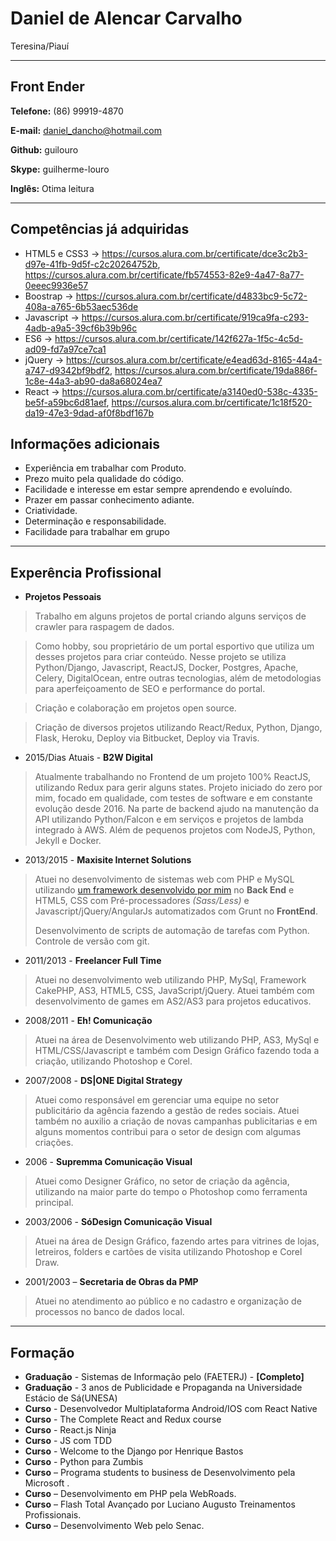 # Daniel de Alencar Carvalho
Teresina/Piauí

---

## Front Ender


**Telefone:** (86) 99919-4870

**E-mail:** daniel_dancho@hotmail.com

**Github:** guilouro

**Skype:** guilherme-louro

**Inglês:** Otima leitura


---

## Competências já adquiridas

* HTML5 e CSS3 -> https://cursos.alura.com.br/certificate/dce3c2b3-d97e-41fb-9d5f-c2c20264752b,                 https://cursos.alura.com.br/certificate/fb574553-82e9-4a47-8a77-0eeec9936e57
* Boostrap -> https://cursos.alura.com.br/certificate/d4833bc9-5c72-408a-a765-6b53aec536de
* Javascript -> https://cursos.alura.com.br/certificate/919ca9fa-c293-4adb-a9a5-39cf6b39b96c
* ES6 -> https://cursos.alura.com.br/certificate/142f627a-1f5c-4c5d-ad09-fd7a97ce7ca1
* jQuery -> https://cursos.alura.com.br/certificate/e4ead63d-8165-44a4-a747-d9342bf9bdf2, 
https://cursos.alura.com.br/certificate/19da886f-1c8e-44a3-ab90-da8a68024ea7
* React -> https://cursos.alura.com.br/certificate/a3140ed0-538c-4335-be5f-a59bc6d81aef,
https://cursos.alura.com.br/certificate/1c18f520-da19-47e3-9dad-af0f8bdf167b


## Informações adicionais

* Experiência em trabalhar com Produto.
* Prezo muito pela qualidade do código.
* Facilidade e interesse em estar sempre aprendendo e evoluíndo.
* Prazer em passar conhecimento adiante.
* Criatividade.
* Determinação e responsabilidade.
* Facilidade para trabalhar em grupo

---

## Experência Profissional

* **Projetos Pessoais**
> Trabalho em alguns projetos de portal criando alguns serviços de crawler para raspagem de dados. 

> Como hobby, sou proprietário de um portal esportivo que utiliza um desses projetos para criar conteúdo. Nesse projeto se utiliza Python/Django, Javascript, ReactJS, Docker, Postgres, Apache, Celery, DigitalOcean, entre outras tecnologias, além de metodologias para aperfeiçoamento de SEO e performance do portal.

> Criação e colaboração em projetos open source.

> Criação de diversos projetos utilizando React/Redux, Python, Django, Flask, Heroku, Deploy via Bitbucket, Deploy via Travis.


* 2015/Dias Atuais - **B2W Digital**
> Atualmente trabalhando no Frontend de um projeto 100% ReactJS, utilizando Redux para gerir alguns states. Projeto iniciado do zero por mim, focado em qualidade, com testes de software e em constante evolução desde 2016. Na parte de backend ajudo na manutenção da API utilizando Python/Falcon e em serviços e projetos de lambda integrado à AWS. Além de pequenos projetos com NodeJS, Python, Jekyll e Docker.

* 2013/2015 - **Maxisite Internet Solutions**
> Atuei no desenvolvimento de sistemas web com PHP e MySQL utilizando [um framework desenvolvido por mim](https://github.com/guilouro/FRAMEWORK-PHP/) no **Back End** e HTML5, CSS com Pré-processadores *(Sass/Less)* e Javascript/jQuery/AngularJs automatizados com Grunt no **FrontEnd**.
>
> Desenvolvimento de scripts de automação de tarefas com Python.
> Controle de versão com git.

* 2011/2013 - **Freelancer Full Time**
> Atuei no desenvolvimento web utilizando PHP, MySql, Framework CakePHP, AS3, HTML5, CSS, JavaScript/jQuery. Atuei também com desenvolvimento de games em AS2/AS3 para projetos educativos.

* 2008/2011 - **Eh! Comunicação**
> Atuei na área de Desenvolvimento web utilizando PHP, AS3, MySql e HTML/CSS/Javascript e também com Design Gráfico fazendo toda a criação, utilizando Photoshop e Corel.

* 2007/2008 - **DS|ONE Digital Strategy**
> Atuei como responsável em gerenciar uma equipe no setor publicitário da agência fazendo a gestão de redes sociais. Atuei também no auxilio a criação de novas campanhas publicitarias e em alguns momentos contribui para o setor de design com algumas criações.

* 2006		- **Supremma Comunicação Visual**
> Atuei como Designer Gráfico, no setor de criação da agência, utilizando na maior parte do tempo o Photoshop como ferramenta principal.

* 2003/2006 - **SóDesign Comunicação Visual**
> Atuei na área de Design Gráfico, fazendo artes para vitrines de lojas, letreiros, folders e cartões de visita utilizando Photoshop e Corel Draw.

* 2001/2003 – **Secretaria de Obras da PMP**
> Atuei no atendimento ao público e no cadastro e organização de processos no banco de dados local.


---

## Formação

* **Graduação** - Sistemas de Informação pelo (FAETERJ) - **[Completo]**
* **Graduação** - 3 anos de Publicidade e Propaganda na Universidade Estácio de Sá(UNESA)
* **Curso** - Desenvolvedor Multiplataforma Android/IOS com React Native
* **Curso** - The Complete React and Redux course
* **Curso** - React.js Ninja
* **Curso** - JS com TDD
* **Curso** - Welcome to the Django por Henrique Bastos
* **Curso** - Python para Zumbis
* **Curso** – Programa students to business de Desenvolvimento pela Microsoft .
* **Curso** – Desenvolvimento em PHP pela WebRoads.
* **Curso** – Flash Total Avançado por Luciano Augusto Treinamentos Profissionais.
* **Curso** – Desenvolvimento Web pelo Senac.
